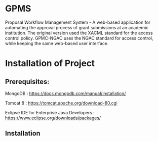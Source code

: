 # GPMS
Proposal Workflow Management System - A web-based application for automating the approval process of grant submissions at an academic institution. The original version used the XACML standard for the access control policy. GPMC-NGAC uses the NGAC standard for access control, while keeping the same web-based user interface. 

# Installation of Project
## Prerequisites: 
MongoDB : https://docs.mongodb.com/manual/installation/

Tomcat 8 : https://tomcat.apache.org/download-80.cgi

Eclipse IDE for Enterprise Java Developers : https://www.eclipse.org/downloads/packages/

## Installation
